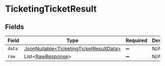 # TicketingTicketResult


## Fields

| Field                                                                                            | Type                                                                                             | Required                                                                                         | Description                                                                                      |
| ------------------------------------------------------------------------------------------------ | ------------------------------------------------------------------------------------------------ | ------------------------------------------------------------------------------------------------ | ------------------------------------------------------------------------------------------------ |
| `data`                                                                                           | [JsonNullable\<TicketingTicketResultData>](../../models/components/TicketingTicketResultData.md) | :heavy_minus_sign:                                                                               | N/A                                                                                              |
| `raw`                                                                                            | List\<[RawResponse](../../models/components/RawResponse.md)>                                     | :heavy_minus_sign:                                                                               | N/A                                                                                              |